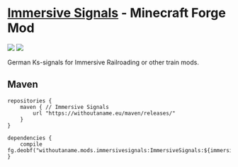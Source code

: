 # [Immersive Signals](https://www.curseforge.com/minecraft/mc-mods/immersive-signals "Immersive Signals on CurseForge") - Minecraft Forge Mod
![](https://img.shields.io/maven-metadata/v?label=1.16%20latest%20version&metadataUrl=https%3A%2F%2Fwithoutaname.eu%2Fmaven%2Freleases%2Fwithoutaname%2Fmods%2Fimmersivesignals%2FImmersiveSignals%2Fmaven-metadata.xml&versionPrefix=1.16)
![](https://img.shields.io/maven-metadata/v?label=1.17%20latest%20version&metadataUrl=https%3A%2F%2Fwithoutaname.eu%2Fmaven%2Freleases%2Fwithoutaname%2Fmods%2Fimmersivesignals%2FImmersiveSignals%2Fmaven-metadata.xml&versionPrefix=1.17)

German Ks-signals for Immersive Railroading or other train mods.

## Maven
    repositories {
        maven { // Immersive Signals
            url "https://withoutaname.eu/maven/releases/"
        }
    }

    dependencies {
        compile fg.deobf("withoutaname.mods.immersivesignals:ImmersiveSignals:${immersivesignals_version}")
    }
